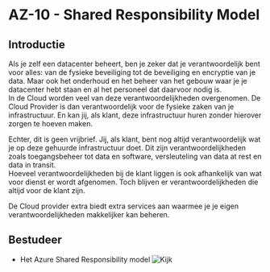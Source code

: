 # AZ-10 - Shared Responsibility Model

## Introductie
Als je zelf een datacenter beheert, ben je zeker dat je verantwoordelijk bent voor alles: van de fysieke beveiliging tot de beveiliging en encryptie van je data. Maar ook het onderhoud en het beheer van het gebouw waar je je datacenter hebt staan en al het personeel dat daarvoor nodig is.  
In de Cloud worden veel van deze verantwoordelijkheden overgenomen. De Cloud Provider is dan verantwoordelijk voor de fysieke zaken van je infrastructuur. En kan jij, als klant, deze infrastructuur huren zonder hierover zorgen te hoeven maken.  

Echter, dit is geen vrijbrief. Jij, als klant, bent nog altijd verantwoordelijk wat je op deze gehuurde infrastructuur doet. Dit zijn verantwoordelijkheden zoals toegangsbeheer tot data en software, versleuteling van data at rest en data in transit.  
Hoeveel verantwoordelijkheden bij de klant liggen is ook afhankelijk van wat voor dienst er wordt afgenomen. Toch blijven er verantwoordelijkheden die altijd voor de klant zijn.  

De Cloud provider extra biedt extra services aan waarmee je je eigen verantwoordelijkheden makkelijker kan beheren.  

## Bestudeer
- Het Azure Shared Responsibility model
![Kijk](https://github.com/techgrounds/cloud-6-repo-Electroybot/blob/main/00_includes/Week%203/shared%20respnsibility%20model.png?raw=true)  
